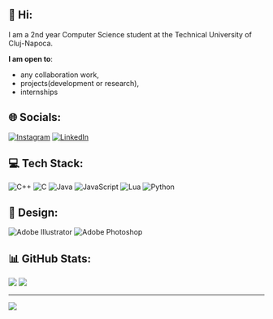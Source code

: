 ## 👋 Hi:
I am a 2nd year Computer Science student at the Technical University of Cluj-Napoca. </br>

 **I am open to**:

- any collaboration work,
- projects(development or research),
- internships

## 🌐 Socials:
[![Instagram](https://img.shields.io/badge/Instagram-%23E4405F.svg?logo=Instagram&logoColor=white)](https://instagram.com/sebiduica) [![LinkedIn](https://img.shields.io/badge/LinkedIn-%230077B5.svg?logo=linkedin&logoColor=white)](https://linkedin.com/in/duică-sebastian-096452261) 

## 💻 Tech Stack:
![C++](https://img.shields.io/badge/c++-%2300599C.svg?style=for-the-badge&logo=c%2B%2B&logoColor=white) ![C](https://img.shields.io/badge/c-%2300599C.svg?style=for-the-badge&logo=c&logoColor=white) ![Java](https://img.shields.io/badge/java-%23ED8B00.svg?style=for-the-badge&logo=openjdk&logoColor=white) ![JavaScript](https://img.shields.io/badge/javascript-%23323330.svg?style=for-the-badge&logo=javascript&logoColor=%23F7DF1E) ![Lua](https://img.shields.io/badge/lua-%232C2D72.svg?style=for-the-badge&logo=lua&logoColor=white) ![Python](https://img.shields.io/badge/python-3670A0?style=for-the-badge&logo=python&logoColor=ffdd54)
## 🎨 Design:
![Adobe Illustrator](https://img.shields.io/badge/adobe%20illustrator-%23FF9A00.svg?style=for-the-badge&logo=adobe%20illustrator&logoColor=white) 
![Adobe Photoshop](https://img.shields.io/badge/adobe%20photoshop-%2331A8FF.svg?style=for-the-badge&logo=adobe%20photoshop&logoColor=white)
## 📊 GitHub Stats:
![](https://github-readme-stats.vercel.app/api?username=pireu2&theme=dark&hide_border=false&include_all_commits=true&count_private=true)
![](https://github-readme-stats.vercel.app/api/top-langs/?username=pireu2&theme=dark&hide_border=false&include_all_commits=true&count_private=true&layout=compact)

---
[![](https://visitcount.itsvg.in/api?id=pireu2&icon=0&color=12)](https://visitcount.itsvg.in)

<!-- Proudly created with GPRM ( https://gprm.itsvg.in ) -->
